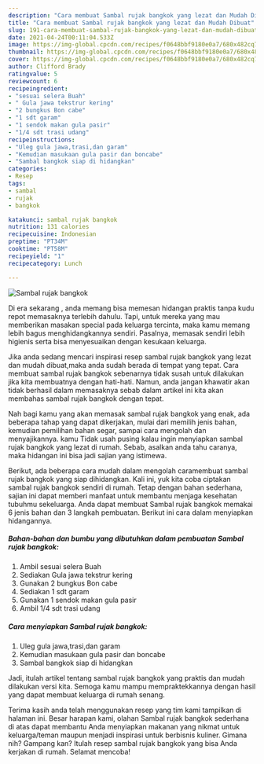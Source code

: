 ```yaml
---
description: "Cara membuat Sambal rujak bangkok yang lezat dan Mudah Dibuat"
title: "Cara membuat Sambal rujak bangkok yang lezat dan Mudah Dibuat"
slug: 191-cara-membuat-sambal-rujak-bangkok-yang-lezat-dan-mudah-dibuat
date: 2021-04-24T00:11:04.533Z
image: https://img-global.cpcdn.com/recipes/f0648bbf9180e0a7/680x482cq70/sambal-rujak-bangkok-foto-resep-utama.jpg
thumbnail: https://img-global.cpcdn.com/recipes/f0648bbf9180e0a7/680x482cq70/sambal-rujak-bangkok-foto-resep-utama.jpg
cover: https://img-global.cpcdn.com/recipes/f0648bbf9180e0a7/680x482cq70/sambal-rujak-bangkok-foto-resep-utama.jpg
author: Clifford Brady
ratingvalue: 5
reviewcount: 6
recipeingredient:
- "sesuai selera Buah"
- " Gula jawa tekstrur kering"
- "2 bungkus Bon cabe"
- "1 sdt garam"
- "1 sendok makan gula pasir"
- "1/4 sdt trasi udang"
recipeinstructions:
- "Uleg gula jawa,trasi,dan garam"
- "Kemudian masukaan gula pasir dan boncabe"
- "Sambal bangkok siap di hidangkan"
categories:
- Resep
tags:
- sambal
- rujak
- bangkok

katakunci: sambal rujak bangkok 
nutrition: 131 calories
recipecuisine: Indonesian
preptime: "PT34M"
cooktime: "PT58M"
recipeyield: "1"
recipecategory: Lunch

---
```



![Sambal rujak bangkok](https://img-global.cpcdn.com/recipes/f0648bbf9180e0a7/680x482cq70/sambal-rujak-bangkok-foto-resep-utama.jpg)

Di era  sekarang , anda memang bisa memesan hidangan praktis tanpa kudu repot memasaknya terlebih dahulu. Tapi, untuk mereka yang mau memberikan masakan special pada keluarga tercinta, maka kamu memang lebih bagus menghidangkannya sendiri. Pasalnya, memasak sendiri lebih higienis serta bisa menyesuaikan dengan kesukaan keluarga.

Jika anda sedang mencari inspirasi resep sambal rujak bangkok yang lezat dan mudah dibuat,maka anda sudah berada di tempat yang tepat. Cara membuat sambal rujak bangkok  sebenarnya tidak susah untuk dilakukan jika kita membuatnya dengan hati-hati. Namun, anda jangan khawatir akan tidak berhasil dalam memasaknya 
sebab dalam artikel ini kita akan membahas sambal rujak bangkok dengan tepat.  



Nah bagi kamu yang akan memasak sambal rujak bangkok yang enak, ada beberapa tahap yang dapat dikerjakan, mulai dari memilih jenis bahan, kemudian pemilihan bahan segar, sampai cara mengolah dan menyajikannya. kamu Tidak usah pusing kalau ingin menyiapkan sambal rujak bangkok yang lezat di rumah. Sebab, asalkan anda  tahu caranya, maka hidangan ini bisa jadi sajian yang istimewa.

Berikut, ada beberapa cara mudah dalam mengolah caramembuat sambal rujak bangkok yang siap dihidangkan. Kali ini, yuk kita coba ciptakan sambal rujak bangkok sendiri di rumah. Tetap dengan bahan sederhana, sajian ini dapat memberi manfaat untuk membantu menjaga kesehatan tubuhmu sekeluarga. Anda dapat membuat Sambal rujak bangkok memakai 6 jenis bahan dan 3 langkah pembuatan. Berikut ini cara dalam menyiapkan hidangannya.

<!--inarticleads1-->

##### Bahan-bahan dan bumbu yang dibutuhkan dalam pembuatan Sambal rujak bangkok:

1. Ambil sesuai selera Buah
1. Sediakan  Gula jawa tekstrur kering
1. Gunakan 2 bungkus Bon cabe
1. Sediakan 1 sdt garam
1. Gunakan 1 sendok makan gula pasir
1. Ambil 1/4 sdt trasi udang




<!--inarticleads2-->

##### Cara menyiapkan Sambal rujak bangkok:

1. Uleg gula jawa,trasi,dan garam
1. Kemudian masukaan gula pasir dan boncabe
1. Sambal bangkok siap di hidangkan




Jadi, itulah artikel tentang  sambal rujak bangkok  yang praktis dan mudah dilakukan versi kita. Semoga kamu mampu mempraktekkannya dengan hasil yang dapat membuat keluarga di rumah senang. 

Terima kasih anda telah menggunakan resep yang tim kami tampilkan di halaman ini. Besar harapan kami, olahan  Sambal rujak bangkok sederhana di atas dapat membantu Anda menyiapkan makanan yang nikmat untuk keluarga/teman maupun menjadi inspirasi untuk berbisnis kuliner. Gimana nih? Gampang kan? Itulah resep sambal rujak bangkok yang bisa Anda kerjakan di rumah. Selamat mencoba!

